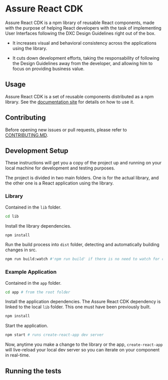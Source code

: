 # Assure React CDK

Assure React CDK is a npm library of reusable React components, made with the purpose of helping React developers with the task of implementing User Interfaces following the DXC Design Guidelines right out of the box.

- It increases visual and behavioral consistency across the applications using the library.

- It cuts down development efforts, taking the responsability of following the Design Guidelines away from the developer, and allowing him to focus on providing business value.

## Usage

Assure React CDK is a set of reusable components distributed as a npm library. See the [documentation site](http://design-system-react-cdk-site.s3-website-us-east-1.amazonaws.com/) for details on how to use it.

## Contributing

Before opening new issues or pull requests, please refer to [CONTRIBUTING.MD](https://github.dxc.com/DIaaS/diaas-react-cdk/blob/master/CONTRIBUTING.md).

## Development Setup

These instructions will get you a copy of the project up and running on your local machine for development and testing purposes. 


The project is divided in two main folders. One is for the actual library, and the other one is a React application using the library.

### Library

Contained in the `lib` folder.

```bash
cd lib
```

Install the library dependencies.

```bash
npm install
```

Run the build process into `dist` folder, detecting and automatically building changes in src.

```bash
npm run build:watch #'npm run build' if there is no need to watch for changes
```

### Example Application

Contained in the `app` folder.

```bash
cd app # from the root folder
```

Install the application dependencies. The Assure React CDK dependency is linked to the local `lib` folder. This one must have been previously built.

```bash
npm install
```

Start the application.

```bash
npm start # runs create-react-app dev server
```

Now, anytime you make a change to the library or the app, `create-react-app` will live-reload your local dev server so you can iterate on your component in real-time.

## Running the tests
